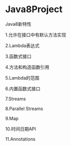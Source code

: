 # Java8Project
Java8新特性

1.允许在接口中有默认方法实现

2.Lambda表达式

3.函数式接口

4.方法和构造函数引用

5.Lambda的范围

6.内置函数式接口

7.Streams

8.Parallel Streams

9.Map

10.时间日期API

11.Annotations
